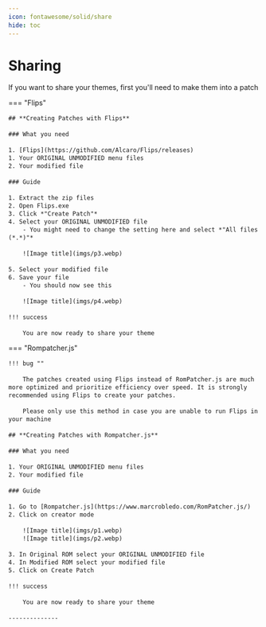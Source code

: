 ```yaml
---
icon: fontawesome/solid/share
hide: toc
---
```


# Sharing

If you want to share your themes, first you'll need to make them into a patch

=== "Flips"

    ## **Creating Patches with Flips**

    ### What you need

    1. [Flips](https://github.com/Alcaro/Flips/releases)
    1. Your ORIGINAL UNMODIFIED menu files
    2. Your modified file

    ### Guide

    1. Extract the zip files
    2. Open Flips.exe
    3. Click *"Create Patch"*
    4. Select your ORIGINAL UNMODIFIED file
        - You might need to change the setting here and select *"All files (*.*)"*

        ![Image title](imgs/p3.webp)

    5. Select your modified file
    6. Save your file
        - You should now see this

        ![Image title](imgs/p4.webp)

    !!! success

        You are now ready to share your theme

=== "Rompatcher.js"

    !!! bug ""

        The patches created using Flips instead of RomPatcher.js are much more optimized and prioritize efficiency over speed. It is strongly recommended using Flips to create your patches.

        Please only use this method in case you are unable to run Flips in your machine

    ## **Creating Patches with Rompatcher.js**

    ### What you need

    1. Your ORIGINAL UNMODIFIED menu files
    2. Your modified file

    ### Guide

    1. Go to [Rompatcher.js](https://www.marcrobledo.com/RomPatcher.js/)
    2. Click on creator mode
    
        ![Image title](imgs/p1.webp)
        ![Image title](imgs/p2.webp)

    3. In Original ROM select your ORIGINAL UNMODIFIED file
    4. In Modified ROM select your modified file
    5. Click on Create Patch

    !!! success

        You are now ready to share your theme

    --------------